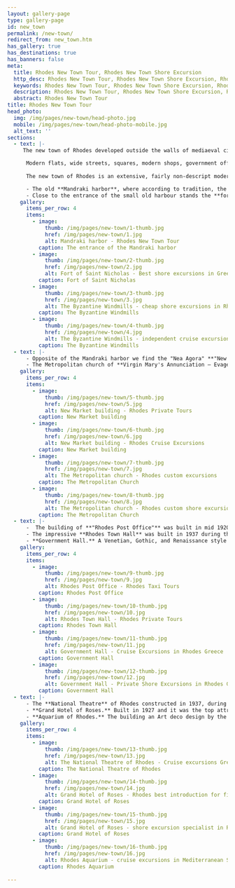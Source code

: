 ```yaml
---
layout: gallery-page
type: gallery-page
id: new_town
permalink: /new-town/
redirect_from: new_town.htm
has_gallery: true
has_destinations: true
has_banners: false
meta:
  title: Rhodes New Town Tour, Rhodes New Town Shore Excursion
  http_desc: Rhodes New Town Tour, Rhodes New Town Shore Excursion, Rhodes New Town Excursions
  keywords: Rhodes New Town Tour, Rhodes New Town Shore Excursion, Rhodes New Town Excursions
  description: Rhodes New Town Tour, Rhodes New Town Shore Excursion, Rhodes New Town Excursions
  abstract: Rhodes New Town Tour
title: Rhodes New Town Tour
head_photo:
  img: /img/pages/new-town/head-photo.jpg
  mobile: /img/pages/new-town/head-photo-mobile.jpg
  alt_text: ''
sections:
  - text: |-
     The new town of Rhodes developed outside the walls of mediaeval city (North West of the old town) and throbs with life even during offseason.

      Modern flats, wide streets, squares, modern shops, government offices, hotels, restaurants and among all these, an important number of buildings, where the Venetian and Gothic elements blend in a neo-colonial and Italianate style.
      
      The new town of Rhodes is an extensive, fairly non-descript modern city and one of the most interesting and picturesque part of the Island.

      - The old **Mandraki harbor**, where according to tradition, the **Colossus of Rhodes**, one of the Seven Wonders of the Ancient World, once stood.<br>Two bronze deer statues mark the site, male and female, the island's symbols, they stand imperiously at the port's entrance.
      - Close to the entrance of the small old harbour stands the **fort of Saint Nicholas** and near the fortress three stone **Byzantines Windmills** lend the finishing touch to one of the loveliest views of the town.
    gallery:
      items_per_row: 4
      items:
        - image:
            thumb: /img/pages/new-town/1-thumb.jpg
            href: /img/pages/new-town/1.jpg
            alt: Mandraki harbor - Rhodes New Town Tour
          caption: The entrance of the Mandraki harbor
        - image:
            thumb: /img/pages/new-town/2-thumb.jpg
            href: /img/pages/new-town/2.jpg
            alt: Fort of Saint Nicholas - Best shore excursions in Greek islands
          caption: Fort of Saint Nicholas
        - image:
            thumb: /img/pages/new-town/3-thumb.jpg
            href: /img/pages/new-town/3.jpg
            alt: The Byzantine Windmills - cheap shore excursions in Rhodes Greece
          caption: The Byzantine Windmills
        - image:
            thumb: /img/pages/new-town/4-thumb.jpg
            href: /img/pages/new-town/4.jpg
            alt: The Byzantine Windmills - independent cruise excursions in Rhodes Greece
          caption: The Byzantine Windmills
  - text: |-
      - Opposite of the Mandraki harbor we find the "Nea Agora" **"New Market"** building in neo-colonial style with a large inner courtyard. The ground floor of the market houses a number of cafes and bars, and there are an array of taverns, shops and cafes located in the open area.
      - The Metropolitan church of **Virgin Mary's Annunciation – Evagelismos**, with amazing wall paintings (by Fotis Kontoglou) and impressive chandeliers. Originally Catholic, now Orthodox, a reproduction (1925) of the old church of St John, which originally stood in the Medieval City and was destroyed in the 1856 explosion.
    gallery:
      items_per_row: 4
      items:
        - image:
            thumb: /img/pages/new-town/5-thumb.jpg
            href: /img/pages/new-town/5.jpg
            alt: New Market building - Rhodes Private Tours
          caption: New Market building
        - image:
            thumb: /img/pages/new-town/6-thumb.jpg
            href: /img/pages/new-town/6.jpg
            alt: New Market building - Rhodes Cruise Excursions
          caption: New Market building
        - image:
            thumb: /img/pages/new-town/7-thumb.jpg
            href: /img/pages/new-town/7.jpg
            alt: The Metropolitan church - Rhodes custom excursions
          caption: The Metropolitan Church
        - image:
            thumb: /img/pages/new-town/8-thumb.jpg
            href: /img/pages/new-town/8.jpg
            alt: The Metropolitan church - Rhodes custom shore excursions
          caption: The Metropolitan Church
  - text: |-
      -  The building of **"Rhodes Post Office"** was built in mid 1920s', during the first years of the Italian domination - Italian Post Services of Rhodes – "Palazzo delle Poste" its impressive Renaissance Eclecticism architectural style and was designed by the Italian architect Florestano di Fausto.
      - The impressive **Rhodes Town Hall** was built in 1937 during the Italian period by Armando Bernabiti.
      - **Government Hall.** A Venetian, Gothic, and Renaissance style palace with details of the Doges' Palace in Venice. Today houses the Prefecture of the Dodecanese - "Palazzo del Governo"
    gallery:
      items_per_row: 4
      items:
        - image:
            thumb: /img/pages/new-town/9-thumb.jpg
            href: /img/pages/new-town/9.jpg
            alt: Rhodes Post Office - Rhodes Taxi Tours
          caption: Rhodes Post Office
        - image:
            thumb: /img/pages/new-town/10-thumb.jpg
            href: /img/pages/new-town/10.jpg
            alt: Rhodes Town Hall - Rhodes Private Tours
          caption: Rhodes Town Hall 
        - image:
            thumb: /img/pages/new-town/11-thumb.jpg
            href: /img/pages/new-town/11.jpg
            alt: Government Hall - Cruise Excursions in Rhodes Greece
          caption: Government Hall 
        - image:
            thumb: /img/pages/new-town/12-thumb.jpg
            href: /img/pages/new-town/12.jpg
            alt: Government Hall - Private Shore Excursions in Rhodes Greece
          caption: Government Hall
  - text: |-
      - The **National Theatre** of Rhodes constructed in 1937, during the Italian domination of the island and initially called “Teatro Puccini” in honor of the great Italian composer.
      - **Grand Hotel of Roses.** Built in 1927 and it was the top attraction of the international jet set of the time. Aristotle Onassis, Winston Churchill and Moshe Dayan are but a few of the great names to have graced the halls of the hotel with their presence. Today houses the **"Casino Rodos"**.
      - **Aquarium of Rhodes.** The building an Art deco design by the Italian architect Armando Bernabiti, was constructed between 1934 and 1935, is a research centre, aquarium and museum. Today is the Hydrobiological Station of Rhodes.
    gallery:
      items_per_row: 4
      items:
        - image:
            thumb: /img/pages/new-town/13-thumb.jpg
            href: /img/pages/new-town/13.jpg
            alt: The National Theatre of Rhodes - Cruise excursions Greek isles
          caption: The National Theatre of Rhodes
        - image:
            thumb: /img/pages/new-town/14-thumb.jpg
            href: /img/pages/new-town/14.jpg
            alt: Grand Hotel of Roses - Rhodes best introduction for first time visitors
          caption: Grand Hotel of Roses 
        - image:
            thumb: /img/pages/new-town/15-thumb.jpg
            href: /img/pages/new-town/15.jpg
            alt: Grand Hotel of Roses - shore excursion specialist in Rhodes
          caption: Grand Hotel of Roses 
        - image:
            thumb: /img/pages/new-town/16-thumb.jpg
            href: /img/pages/new-town/16.jpg
            alt: Rhodes Aquarium - cruise excursions in Mediterranean Sea
          caption: Rhodes Aquarium
                     
---
```

